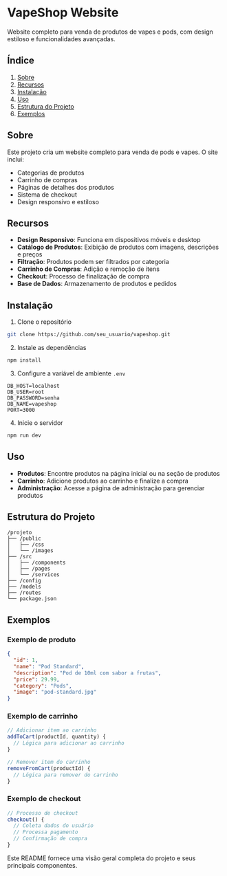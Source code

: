 # VapeShop Website

Website completo para venda de produtos de vapes e pods, com design estiloso e funcionalidades avançadas.

## Índice
1. [Sobre](#sobre)
2. [Recursos](#recursos)
3. [Instalação](#instalação)
4. [Uso](#uso)
5. [Estrutura do Projeto](#estrutura-do-projeto)
6. [Exemplos](#exemplos)

## Sobre
Este projeto cria um website completo para venda de pods e vapes. O site inclui:
- Categorias de produtos
- Carrinho de compras
- Páginas de detalhes dos produtos
- Sistema de checkout
- Design responsivo e estiloso

## Recursos
- **Design Responsivo**: Funciona em dispositivos móveis e desktop
- **Catálogo de Produtos**: Exibição de produtos com imagens, descrições e preços
- **Filtração**: Produtos podem ser filtrados por categoria
- **Carrinho de Compras**: Adição e remoção de itens
- **Checkout**: Processo de finalização de compra
- **Base de Dados**: Armazenamento de produtos e pedidos

## Instalação
1. Clone o repositório
```bash
git clone https://github.com/seu_usuario/vapeshop.git
```

2. Instale as dependências
```bash
npm install
```

3. Configure a variável de ambiente `.env`
```env
DB_HOST=localhost
DB_USER=root
DB_PASSWORD=senha
DB_NAME=vapeshop
PORT=3000
```

4. Inicie o servidor
```bash
npm run dev
```

## Uso
- **Produtos**: Encontre produtos na página inicial ou na seção de produtos
- **Carrinho**: Adicione produtos ao carrinho e finalize a compra
- **Administração**: Acesse a página de administração para gerenciar produtos

## Estrutura do Projeto
```
/projeto
├── /public
│   ├── /css
│   └── /images
├── /src
│   ├── /components
│   ├── /pages
│   └── /services
├── /config
├── /models
├── /routes
└── package.json
```

## Exemplos
### Exemplo de produto
```json
{
  "id": 1,
  "name": "Pod Standard",
  "description": "Pod de 10ml com sabor a frutas",
  "price": 29.99,
  "category": "Pods",
  "image": "pod-standard.jpg"
}
```

### Exemplo de carrinho
```javascript
// Adicionar item ao carrinho
addToCart(productId, quantity) {
  // Lógica para adicionar ao carrinho
}

// Remover item do carrinho
removeFromCart(productId) {
  // Lógica para remover do carrinho
}
```

### Exemplo de checkout
```javascript
// Processo de checkout
checkout() {
  // Coleta dados do usuário
  // Processa pagamento
  // Confirmação de compra
}
```

Este README fornece uma visão geral completa do projeto e seus principais componentes.